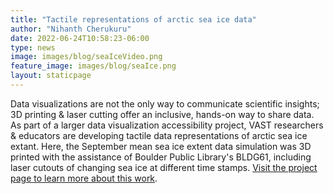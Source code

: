 ```yaml
---
title: "Tactile representations of arctic sea ice data"
author: "Nihanth Cherukuru"
date: 2022-06-24T10:58:23-06:00
type: news
image: images/blog/seaIceVideo.png
feature_image: images/blog/seaIce.png
layout: staticpage
---
```


Data visualizations are not the only way to communicate scientific insights; 3D printing & laser cutting offer an inclusive, hands-on way to share data. As part of a larger data visualization accessibility project, VAST researchers & educators are developing tactile data representations of arctic sea ice extant. Here, the September mean sea ice extent data simulation was 3D printed with the assistance of Boulder Public Library's BLDG61, including laser cutouts of changing sea ice at different time stamps. [Visit the project page to learn more about this work](https://ncar.github.io/AccessibleVisualizations/pages/seaice.html).
